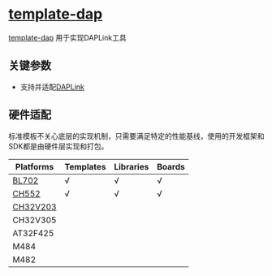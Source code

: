 ﻿# [template-dap](https://github.com/OS-Q/template-dap)

[template-dap](https://github.com/OS-Q/template-dap) 用于实现DAPLink工具

## 关键参数

* 支持并适配[DAPLink](https://github.com/OS-Q/DAPLink)

## 硬件适配

标准模板不关心底层的实现机制，只需要满足特定的性能基线，使用的开发框架和SDK都是由硬件层实现和打包。


| Platforms | Templates | Libraries | Boards |
| ------- | ------- | ------ | --------- |
| [BL702](https://doc.soc.xin/BL702) |  √  |  √  |  √  |
| [CH552](https://doc.soc.xin/CH552) |  √  |  √  |  √  |
| [CH32V203](https://github.com/SoCXin/CH32V203) |    |    |    |
| CH32V305 |    |    |    |
| AT32F425 |    |    |    |
| M484 |    |    |    |
| M482 |    |    |    |



